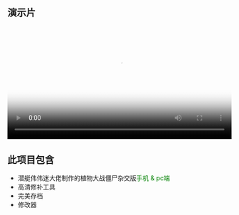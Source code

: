 ## 演示片

<div style="text-align: center; margin-top: 20px;">  
    <video id="video" controls autoplay poster="封面.jpg" width="100%">  
        <source src="PvZ.mp4" type="video/mp4">  
        您的浏览器不支持Video标签。  
    </video>  
</div>

## 此项目包含
- 潜艇伟伟迷大佬制作的植物大战僵尸杂交版<font color=#008000 >手机 & pc端</font>
- 高清修补工具
- 完美存档
- 修改器